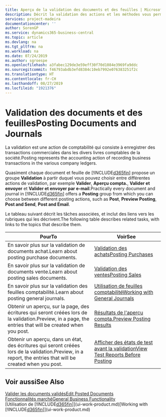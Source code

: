 ```yaml
---
title: Aperçu de la validation des documents et des feuilles | Microsoft Docs
description: Décrit la validation des actions et les méthodes vous permettant de valider des documents et des feuilles.
services: project-madeira
documentationcenter: ''
author: SorenGP
ms.service: dynamics365-business-central
ms.topic: article
ms.devlang: na
ms.tgt_pltfrm: na
ms.workload: na
ms.date: 07/24/2019
ms.author: sgroespe
ms.openlocfilehash: a3fabec129de3e59eff30f70d1084e3969fa9ddc
ms.sourcegitcommit: f46793abdb3efd8384c10eb7992e076383251f2c
ms.translationtype: HT
ms.contentlocale: fr-CH
ms.lasthandoff: 08/27/2019
ms.locfileid: "1921376"
---
```

# <a name="posting-documents-and-journals"></a><span data-ttu-id="bf69e-103">Validation des documents et des feuilles</span><span class="sxs-lookup"><span data-stu-id="bf69e-103">Posting Documents and Journals</span></span>
<span data-ttu-id="bf69e-104">La validation est une action de comptabilité qui consiste à enregistrer des transactions commerciales dans les divers livres comptables de la société.</span><span class="sxs-lookup"><span data-stu-id="bf69e-104">Posting represents the accounting action of recording business transactions in the various company ledgers.</span></span>

<span data-ttu-id="bf69e-105">Quasiment chaque document et feuille de [!INCLUDE[d365fin](includes/d365fin_md.md)] propose un groupe **Validation** à partir duquel vous pouvez choisir entre différentes actions de validation, par exemple **Valider**, **Aperçu compta.**, **Valider et envoyer** et **Valider et envoyer par e-mail**.</span><span class="sxs-lookup"><span data-stu-id="bf69e-105">Practically every document and journal in [!INCLUDE[d365fin](includes/d365fin_md.md)] offers a **Posting** group from which you can choose between different posting actions, such as **Post**, **Preview Posting**, **Post and Send**, **Post and Email**.</span></span>

<span data-ttu-id="bf69e-106">Le tableau suivant décrit les tâches associées, et inclut des liens vers les rubriques qui les décrivent.</span><span class="sxs-lookup"><span data-stu-id="bf69e-106">The following table describes related tasks, with links to the topics that describe them.</span></span>

| <span data-ttu-id="bf69e-107">Pour</span><span class="sxs-lookup"><span data-stu-id="bf69e-107">To</span></span> | <span data-ttu-id="bf69e-108">Voir</span><span class="sxs-lookup"><span data-stu-id="bf69e-108">See</span></span> |
| --- | --- |
| <span data-ttu-id="bf69e-109">En savoir plus sur la validation de documents achat.</span><span class="sxs-lookup"><span data-stu-id="bf69e-109">Learn about posting purchase documents.</span></span> |[<span data-ttu-id="bf69e-110">Validation des achats</span><span class="sxs-lookup"><span data-stu-id="bf69e-110">Posting Purchases</span></span>](ui-post-purchases.md) |
| <span data-ttu-id="bf69e-111">En savoir plus sur la validation de documents vente.</span><span class="sxs-lookup"><span data-stu-id="bf69e-111">Learn about posting sales documents.</span></span> |[<span data-ttu-id="bf69e-112">Validation des ventes</span><span class="sxs-lookup"><span data-stu-id="bf69e-112">Posting Sales</span></span>](ui-post-sales.md) |
| <span data-ttu-id="bf69e-113">En savoir plus sur la validation des feuilles comptabilité.</span><span class="sxs-lookup"><span data-stu-id="bf69e-113">Learn about posting general journals.</span></span> |[<span data-ttu-id="bf69e-114">Utilisation de feuilles comptabilité</span><span class="sxs-lookup"><span data-stu-id="bf69e-114">Working with General Journals</span></span>](ui-work-general-journals.md) |
| <span data-ttu-id="bf69e-115">Obtenir un aperçu, sur la page, des écritures qui seront créées lors de la validation.</span><span class="sxs-lookup"><span data-stu-id="bf69e-115">Preview, in a page, the entries that will be created when you post.</span></span> |[<span data-ttu-id="bf69e-116">Résultats de l'aperçu compta.</span><span class="sxs-lookup"><span data-stu-id="bf69e-116">Preview Posting Results</span></span>](ui-how-preview-post-results.md) |
| <span data-ttu-id="bf69e-117">Obtenir un aperçu, dans un état, des écritures qui seront créées lors de la validation.</span><span class="sxs-lookup"><span data-stu-id="bf69e-117">Preview, in a report, the entries that will be created when you post.</span></span> |[<span data-ttu-id="bf69e-118">Afficher des états de test avant la validation</span><span class="sxs-lookup"><span data-stu-id="bf69e-118">View Test Reports Before Posting</span></span>](ui-how-view-test-reports-posting.md) |

## <a name="see-also"></a><span data-ttu-id="bf69e-119">Voir aussi</span><span class="sxs-lookup"><span data-stu-id="bf69e-119">See Also</span></span>
[<span data-ttu-id="bf69e-120">Valider les documents validés</span><span class="sxs-lookup"><span data-stu-id="bf69e-120">Edit Posted Documents</span></span>](across-edit-posted-document.md)  
[<span data-ttu-id="bf69e-121">Fonctionnalités marché</span><span class="sxs-lookup"><span data-stu-id="bf69e-121">General Business Functionality</span></span>](ui-across-business-areas.md)  
<span data-ttu-id="bf69e-122">[Utilisation de [!INCLUDE[d365fin](includes/d365fin_md.md)]](ui-work-product.md)</span><span class="sxs-lookup"><span data-stu-id="bf69e-122">[Working with [!INCLUDE[d365fin](includes/d365fin_md.md)]](ui-work-product.md)</span></span>
